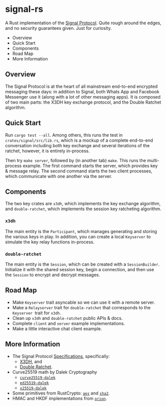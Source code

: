 signal-rs
=========

A Rust implementation of the [Signal Protocol].  Quite rough around
the edges, and no security guarantees given.  Just for curiosity.

* Overview
* Quick Start
* Components
* Road Map
* More Information

Overview
--------

The Signal Protocol is at the heart of all mainstream end-to-end
encrypted messaging these days: in addition to Signal, both Whats
App and Facebook Messenger use it (along with a lot of other
messaging apps).  It is composed of two main parts: the X3DH key
exchange protocol, and the Double Ratchet algorithm.

Quick Start
-----------

Run `cargo test --all`.  Among others, this runs the test in
`crates/signal/src/lib.rs`, which is a mockup of a complete end-to-end
conversation including both key exchange and several iterations of
the ratchet, however, it is entirely in-process.

Then try `make server`, followed by (in another tab) `make`.  This
runs the multi-process example.  The first command starts the server,
which provides key & message relay.  The second command starts the
two client processes, which communicate with one another via the
server.

Components
----------

The two key crates are `x3dh`, which implements the key exchange
algorithm, and `double-ratchet`, which implements the session key
ratcheting algorithm.

### `x3dh`

The main entity is the `Participant`, which manages generating and
storing the various keys in play.  In addition, you can create a
local `Keyserver` to simulate the key relay functions in-process.

### `double-ratchet`

The main entity is the `Session`, which can be created with a
`SessionBuilder`.  Initialize it with the shared session key,
begin a connection, and then use the `Session` to encrypt and
decrypt messages.

Road Map
--------

- Make `Keyserver` trait asyncable so we can use it with a
  remote server.
- Make a `Relayserver` trait for `double-ratchet` that
  corresponds to the `Keyserver `trait for `x3dh`.
- Clean up `x3dh` and `double-ratchet` public APIs & docs.
- Complete `client` and `server` example implementations.
- Make a little interactive chat client example.

More Information
----------------

* The Signal Protocol [Specifications], specifically:
  * [X3DH], and
  * [Double Ratchet].
* Curve25519 math by Dalek Cryptography
  * [`curve25519-dalek`]
  * [`ed25519-dalek`]
  * [`x25519-dalek`]
* Some primitives from RustCrypto: [`aes`] and [`sha2`].
* HMAC and HKDF implementations from [`orion`].

[Signal Protocol]: https://signal.org/docs/
[Specifications]: https://signal.org/docs/
[X3DH]: https://signal.org/docs/specifications/x3dh/
[Double Ratchet]: https://signal.org/docs/specifications/doubleratchet/
[`curve25519-dalek`]: https://doc.dalek.rs/curve25519_dalek/index.html
[`ed25519-dalek`]: https://doc.dalek.rs/ed25519_dalek/index.html
[`x25519-dalek`]: https://doc.dalek.rs/x25519_dalek/index.html
[`aes`]: https://github.com/RustCrypto/block-ciphers
[`sha2`]: https://github.com/RustCrypto/hashes
[`orion`]: https://github.com/brycx/orion
